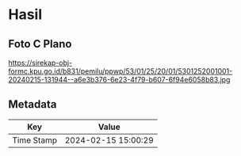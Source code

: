 # Hasil

## Foto C Plano

https://sirekap-obj-formc.kpu.go.id/b831/pemilu/ppwp/53/01/25/20/01/5301252001001-20240215-131944--a6e3b376-6e23-4f79-b607-6f94e6058b83.jpg


## Metadata

| Key        | Value               |
| ---------- | ------------------- |
| Time Stamp | 2024-02-15 15:00:29 |



